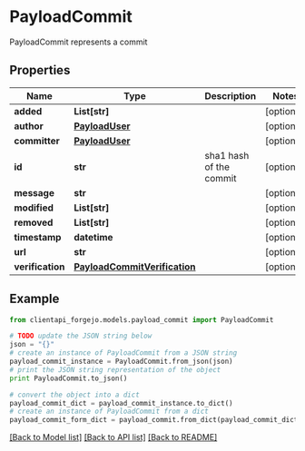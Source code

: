 # PayloadCommit

PayloadCommit represents a commit

## Properties
Name | Type | Description | Notes
------------ | ------------- | ------------- | -------------
**added** | **List[str]** |  | [optional] 
**author** | [**PayloadUser**](PayloadUser.md) |  | [optional] 
**committer** | [**PayloadUser**](PayloadUser.md) |  | [optional] 
**id** | **str** | sha1 hash of the commit | [optional] 
**message** | **str** |  | [optional] 
**modified** | **List[str]** |  | [optional] 
**removed** | **List[str]** |  | [optional] 
**timestamp** | **datetime** |  | [optional] 
**url** | **str** |  | [optional] 
**verification** | [**PayloadCommitVerification**](PayloadCommitVerification.md) |  | [optional] 

## Example

```python
from clientapi_forgejo.models.payload_commit import PayloadCommit

# TODO update the JSON string below
json = "{}"
# create an instance of PayloadCommit from a JSON string
payload_commit_instance = PayloadCommit.from_json(json)
# print the JSON string representation of the object
print PayloadCommit.to_json()

# convert the object into a dict
payload_commit_dict = payload_commit_instance.to_dict()
# create an instance of PayloadCommit from a dict
payload_commit_form_dict = payload_commit.from_dict(payload_commit_dict)
```
[[Back to Model list]](../README.md#documentation-for-models) [[Back to API list]](../README.md#documentation-for-api-endpoints) [[Back to README]](../README.md)



